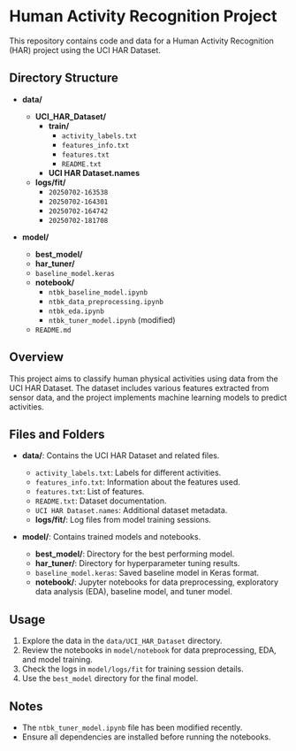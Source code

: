 # Human Activity Recognition Project

This repository contains code and data for a Human Activity Recognition (HAR) project using the UCI HAR Dataset.

## Directory Structure

- **data/**
  - **UCI_HAR_Dataset/**
    - **train/**
      - `activity_labels.txt`
      - `features_info.txt`
      - `features.txt`
      - `README.txt`
    - **UCI HAR Dataset.names**
  - **logs/fit/**
    - `20250702-163538`
    - `20250702-164301`
    - `20250702-164742`
    - `20250702-181708`

- **model/**
  - **best_model/**
  - **har_tuner/**
  - `baseline_model.keras`
  - **notebook/**
    - `ntbk_baseline_model.ipynb`
    - `ntbk_data_preprocessing.ipynb`
    - `ntbk_eda.ipynb`
    - `ntbk_tuner_model.ipynb` (modified)
  - `README.md`

## Overview

This project aims to classify human physical activities using data from the UCI HAR Dataset. The dataset includes various features extracted from sensor data, and the project implements machine learning models to predict activities.

## Files and Folders

- **data/**: Contains the UCI HAR Dataset and related files.
  - `activity_labels.txt`: Labels for different activities.
  - `features_info.txt`: Information about the features used.
  - `features.txt`: List of features.
  - `README.txt`: Dataset documentation.
  - `UCI HAR Dataset.names`: Additional dataset metadata.
  - **logs/fit/**: Log files from model training sessions.

- **model/**: Contains trained models and notebooks.
  - **best_model/**: Directory for the best performing model.
  - **har_tuner/**: Directory for hyperparameter tuning results.
  - `baseline_model.keras`: Saved baseline model in Keras format.
  - **notebook/**: Jupyter notebooks for data preprocessing, exploratory data analysis (EDA), baseline model, and tuner model.

## Usage

1. Explore the data in the `data/UCI_HAR_Dataset` directory.
2. Review the notebooks in `model/notebook` for data preprocessing, EDA, and model training.
3. Check the logs in `model/logs/fit` for training session details.
4. Use the `best_model` directory for the final model.

## Notes

- The `ntbk_tuner_model.ipynb` file has been modified recently.
- Ensure all dependencies are installed before running the notebooks.